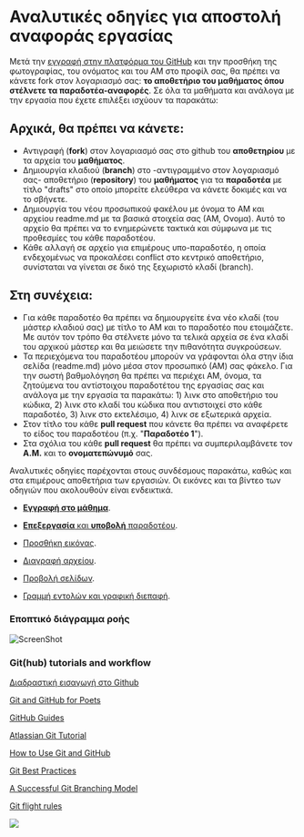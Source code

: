 # Αναλυτικές οδηγίες για αποστολή αναφοράς εργασίας  

Μετά την [εγγραφή στην πλατφόρμα του GitHub](https://github.com/join) και την προσθήκη της φωτογραφίας, του ονόματος και του ΑΜ στο προφίλ σας, θα πρέπει να κάνετε fork στον λογαριασμό σας: **το αποθετήριο του μαθήματος όπου στέλνετε τα παραδοτέα-αναφορές**. Σε όλα τα μαθήματα και ανάλογα με την εργασία που έχετε επιλέξει ισχύουν τα παρακάτω:

## Αρχικά, θα πρέπει να κάνετε:
* Αντιγραφή (**fork**) στον λογαριασμό σας στο github του **αποθετηρίου** με τα αρχεία του **μαθήματος**.
* Δημιουργία κλαδιού (**branch**) στο -αντιγραμμένο στον λογαριασμό σας- αποθετήριο (**repository**) του **μαθήματος** για τα **παραδοτέα** με τίτλο "drafts" στο οποίο μπορείτε ελεύθερα να κάνετε δοκιμές και να το σβήνετε.
* Δημιουργία του νέου προσωπικού φακέλου με όνομα το ΑΜ και αρχείου readme.md με τα βασικά στοιχεία σας (ΑΜ, Ονομα). Αυτό το αρχείο θα πρέπει να το ενημερώνετε τακτικά και σύμφωνα με τις προθεσμίες του κάθε παραδοτέου.
* Κάθε αλλαγή σε αρχείο για επιμέρους υπο-παραδοτέο, η οποία ενδεχομένως να προκαλέσει conflict στο κεντρικό αποθετήριο, συνίσταται να γίνεται σε δικό της ξεχωριστό κλαδί (branch).

## Στη συνέχεια:
* Για κάθε παραδοτέο θα πρέπει να δημιουργείτε ένα νέο κλαδί (του μάστερ κλαδιού σας) με τίτλο το ΑΜ και το παραδοτέο που ετοιμάζετε. Με αυτόν τον τρόπο θα στέλνετε μόνο τα τελικά αρχεία σε ένα κλαδί του αρχικού μάστερ και θα μειώσετε την πιθανότητα συγκρούσεων.
* Τα περιεχόμενα του παραδοτέου μπορούν να γράφονται όλα στην ίδια σελίδα (readme.md) μόνο μέσα στον προσωπικό (ΑΜ) σας φάκελο. Για την σωστή βαθμολόγηση θα πρέπει να περιέχει ΑΜ, όνομα, τα ζητούμενα του αντίστοιχου παραδοτέτου της εργασίας σας και ανάλογα με την εργασία τα παρακάτω: 1) λινκ στο αποθετήριο του κώδικα, 2) λινκ στο κλαδί του κώδικα που αντιστοιχεί στο κάθε παραδοτέο, 3) λινκ στο εκτελέσιμο, 4) λινκ σε εξωτερικά αρχεία.
* Στον τίτλο του κάθε **pull request** που κάνετε θα πρέπει να αναφέρετε το είδος του παραδοτέου (π.χ. "**Παραδοτέο 1**").
* Στα σχόλια του κάθε **pull request** θα πρέπει να συμπεριλαμβάνετε τον **Α.Μ.** και το **ονοματεπώνυμό** σας.

Αναλυτικές οδηγίες παρέχονται στους συνδέσμους παρακάτω, καθώς και στα επιμέρους αποθετήρια των εργασιών. Οι εικόνες και τα βίντεο των οδηγιών που ακολουθούν είναι ενδεικτικά.

* [**Εγγραφή στο μάθημα**](https://courses-ionio.github.io/help/register/).
* [**Eπεξεργασία** και **υποβολή** παραδοτέου](https://courses-ionio.github.io/help/submit/).

* [Προσθήκη εικόνας](https://courses-ionio.github.io/help/image/).
* [Διαγραφή αρχείου](https://courses-ionio.github.io/help/delete/).
* [Προβολή σελίδων](https://courses-ionio.github.io/help/pages/).
* [Γραμμή εντολών και γραφική διεπαφή](https://courses-ionio.github.io/help/cli/).

### Εποπτικό διάγραμμα ροής

![ScreenShot](/help/images/UntitledDiagramB1.png)

### Git(hub) tutorials and workflow

[Διαδραστική εισαγωγή στο Github](https://github.com/marketplace/github-learning-lab)

[Git and GitHub for Poets](https://www.youtube.com/watch?v=BCQHnlnPusY)

[GitHub Guides](https://guides.github.com)

[Atlassian Git Tutorial](https://www.atlassian.com/git)

[How to Use Git and GitHub](https://www.udacity.com/course/ud775)

[Git Best Practices](https://sethrobertson.github.io/GitBestPractices/)

[A Successful Git Branching Model](http://nvie.com/posts/a-successful-git-branching-model/)

[Git flight rules](https://github.com/k88hudson/git-flight-rules)

![](https://imgs.xkcd.com/comics/git.png)
